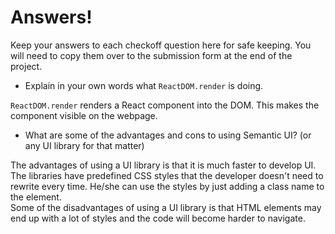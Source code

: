# Answers!
Keep your answers to each checkoff question here for safe keeping. You will need to copy them over to the submission form at the end of the project. 

- Explain in your own words what `ReactDOM.render` is doing.

`ReactDOM.render` renders a React component into the DOM. This makes the component visible on the webpage.

- What are some of the advantages and cons to using Semantic UI? (or any UI library for that matter)

The advantages of using a UI library is that it is much faster to develop UI. The libraries have predefined CSS styles that the developer doesn't need to rewrite every time. He/she can use the styles by just adding a class name to the element.  
Some of the disadvantages of using a UI library is that HTML elements may end up with a lot of styles and the code will become harder to navigate.  

